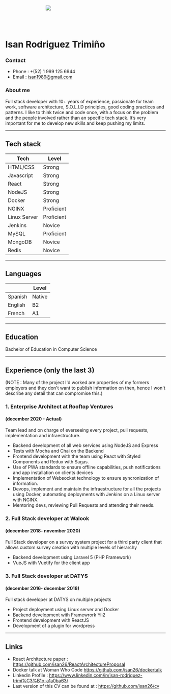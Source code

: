 <img src="https://media-exp1.licdn.com/dms/image/C4E03AQHutRGOENwuMw/profile-displayphoto-shrink_800_800/0/1573699408136?e=1638403200&v=beta&t=f7OExYA7GWsQQxAeXR9a1VOyTHa2qo_pS6dxX0h9KWw" style="max-width : 250px; margin-left : auto; margin-right: auto; display: block; padding : 50px;">

# Isan Rodriguez Trimiño

### Contact

- Phone : +(52) 1 999 125 6944
- Email : isan1989@gmail.com

### About me

Full stack developer with 10+ years of experience, passionate for team work, software architecture, S.O.L.I.D principles, good coding practices and patterns.
I like to think twice and code once, with a focus on the problem and the people involved rather than an specific tech stack.
It’s very important for me to develop new skills and keep pushing my limits.

---

## Tech stack

| Tech         | Level      |
| ------------ | ---------- |
| HTML/CSS     | Strong     |
| Javascript   | Strong     |
| React        | Strong     |
| NodeJS       | Strong     |
| Docker       | Strong     |
| NGINX        | Proficient |
| Linux Server | Proficient |
| Jenkins      | Novice     |
| MySQL        | Proficient |
| MongoDB      | Novice     |
| Redis        | Novice     |

---

## Languages

|         | Level  |
| ------- | ------ |
| Spanish | Native |
| English | B2     |
| French  | A1     |

---

## Education

Bachelor of Education in Computer Science

---

## Experience (only the last 3)
(NOTE : Many of the project I'd worked are properties of my formers employers and they don't want to publish information on then, hence I won't describe any detail that can compromise this.)

### 1. Enterprise Architect at Rooftop Ventures
#### (december 2020 - Actual)

Team lead and on charge of everseeing every project, pull requests, implementation and infraestructure.

- Backend development of all web services using NodeJS and Express
- Tests with Mocha and Chai on the Backend
- Frontend development with the team using React with Styled Components and Redux with Sagas.
- Use of PWA standards to ensure offline capabilities, push notifications and app installation on clients devices
- Implementation of Websocket technology to ensure syncronization of information.
- Devops, implement and maintain the infraestructure for all the projects using Docker, automating deployments with Jenkins on a Linux server with NGINX.
- Mentoring devs, reviewing Pull Requests and attending their needs.


### 2. Full Stack developer at Walook
#### (december 2018- november 2020)


Full Stack developer on a survey system project for a third party client that allows custom survey creation with multiple levels of hierarchy

- Backend development using Laravel 5 (PHP Framework)
- VueJS with Vuetify for the client app


### 3. Full Stack developer at DATYS 
#### (december 2016- december 2018)
Full stack developer at DATYS on multiple projects

- Project deployment using Linux server and Docker
- Backend development with Framewrork Yii2
- Frontend development with ReactJS
- Development of a plugin for wordpress


---

## Links

- React Architecture paper : https://github.com/isan26/ReactArchitectureProposal
- Docker talk at Woman Who Code https://github.com/isan26/dockertalk
- Linkedin Profile : https://www.linkedin.com/in/isan-rodriguez-trimi%C3%B1o-a1a0ba63/
- Last version of this CV can be found at : https://github.com/isan26/cv